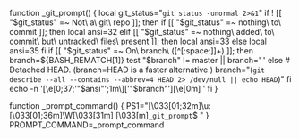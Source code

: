 function _git_prompt() {
    local git_status="`git status -unormal 2>&1`"
    if ! [[ "$git_status" =~ Not\ a\ git\ repo ]]; then
        if [[ "$git_status" =~ nothing\ to\ commit ]]; then
            local ansi=32
        elif [[ "$git_status" =~ nothing\ added\ to\ commit\ but\ untracked\ files\ present ]]; then
            local ansi=33
        else
            local ansi=35
        fi
        if [[ "$git_status" =~ On\ branch\ ([^[:space:]]+) ]]; then
            branch=${BASH_REMATCH[1]}
            test "$branch" != master || branch=' '
        else
            # Detached HEAD.  (branch=HEAD is a faster alternative.)
            branch="(`git describe --all --contains --abbrev=4 HEAD 2> /dev/null ||
                echo HEAD`)"
        fi
        echo -n '\[\e[0;37;'"$ansi"';1m\]['"$branch"']\[\e[0m\] '
    fi
}

function _prompt_command() {
    PS1="\[\033[01;32m\]\u:\[\033[01;36m\]\W\[\033[31m\] \[\033[m\]`_git_prompt`$ "
}
PROMPT_COMMAND=_prompt_command